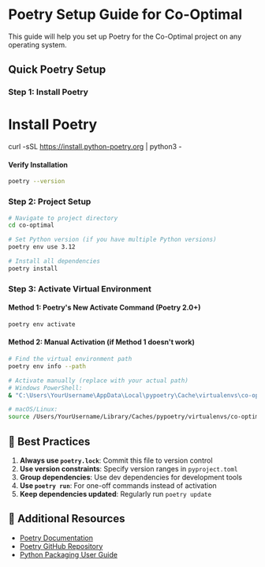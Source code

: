 # Poetry Setup Guide for Co-Optimal

This guide will help you set up Poetry for the Co-Optimal project on any operating system.

## Quick Poetry Setup

### Step 1: Install Poetry

# Install Poetry
curl -sSL https://install.python-poetry.org | python3 -


#### Verify Installation
```bash
poetry --version
```

### Step 2: Project Setup

```bash
# Navigate to project directory
cd co-optimal

# Set Python version (if you have multiple Python versions)
poetry env use 3.12

# Install all dependencies
poetry install
```

### Step 3: Activate Virtual Environment

#### Method 1: Poetry's New Activate Command (Poetry 2.0+)
```bash
poetry env activate
```

#### Method 2: Manual Activation (if Method 1 doesn't work)
```bash
# Find the virtual environment path
poetry env info --path

# Activate manually (replace with your actual path)
# Windows PowerShell:
& "C:\Users\YourUsername\AppData\Local\pypoetry\Cache\virtualenvs\co-optimal-xxxxx-py3.12\Scripts\activate.ps1"

# macOS/Linux:
source /Users/YourUsername/Library/Caches/pypoetry/virtualenvs/co-optimal-xxxxx-py3.12/bin/activate
```


## 🎯 Best Practices

1. **Always use `poetry.lock`**: Commit this file to version control
2. **Use version constraints**: Specify version ranges in `pyproject.toml`
3. **Group dependencies**: Use dev dependencies for development tools
4. **Use `poetry run`**: For one-off commands instead of activation
5. **Keep dependencies updated**: Regularly run `poetry update`

## 🔗 Additional Resources

- [Poetry Documentation](https://python-poetry.org/docs/)
- [Poetry GitHub Repository](https://github.com/python-poetry/poetry)
- [Python Packaging User Guide](https://packaging.python.org/) 